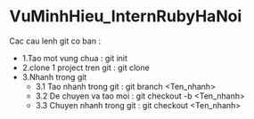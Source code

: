 # VuMinhHieu_InternRubyHaNoi
Cac cau lenh git co ban :
- 1.Tao mot vung chua : git init
- 2.clone 1 project tren git : git clone <url>
- 3.Nhanh trong git
    * 3.1 Tao nhanh trong git : git branch <Ten_nhanh>
    * 3.2 De chuyen va tao moi : git checkout -b <Ten_nhanh>
    * 3.3 Chuyen nhanh trong git : git checkout <Ten_nhanh>
